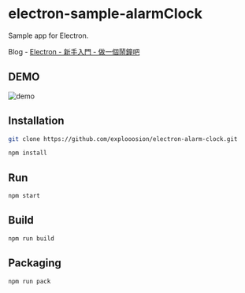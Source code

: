 # electron-sample-alarmClock
Sample app for Electron.

Blog - [Electron - 新手入門 - 做一個鬧鐘吧](https://dotblogs.com.tw/explooosion/2018/03/25/181604)

## DEMO
![demo](https://az787680.vo.msecnd.net/user/incredible/1727f7ce-7c50-4b56-abf4-200dd2307a1a/1521965410_69325.gif)

## Installation
```bash
git clone https://github.com/explooosion/electron-alarm-clock.git
```

```bash
npm install
```

## Run
```bash
npm start
```

## Build
```bash
npm run build
```

## Packaging
```bash
npm run pack
```
